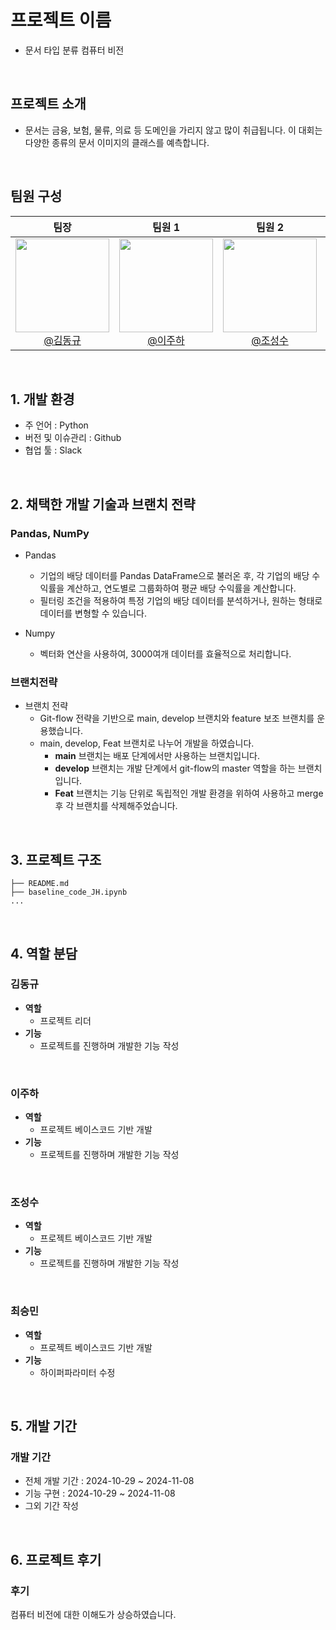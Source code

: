 # 프로젝트 이름
- 문서 타입 분류 컴퓨터 비전
<br>

## 프로젝트 소개
- 문서는 금융, 보험, 물류, 의료 등 도메인을 가리지 않고 많이 취급됩니다. 이 대회는 다양한 종류의 문서 이미지의 클래스를 예측합니다.
<br>

## 팀원 구성

<div align="center">

| **팀장** | **팀원 1** | **팀원 2** | **팀원 3** |
| :------: |  :------: | :------: | :------: |
|[<img src="https://avatars.githubusercontent.com/u/156163982?v=4" height=150 width=150> <br/> @김동규](https://github.com/Lumiere001) |[<img src="https://avatars.githubusercontent.com/u/156163982?v=4" height=150 width=150> <br/> @이주하](https://github.com/jl3725) |[<img src="https://avatars.githubusercontent.com/u/156163982?v=4" height=150 width=150> <br/> @조성수](https://github.com/chosungsu) |[<img src="https://avatars.githubusercontent.com/u/156163982?v=4" height=150 width=150> <br/> @최승민](https://github.com/choivember) |
</div>

<br>

## 1. 개발 환경

- 주 언어 : Python
- 버전 및 이슈관리 : Github
- 협업 툴 : Slack

<br>

## 2. 채택한 개발 기술과 브랜치 전략

### Pandas, NumPy

- Pandas
  - 기업의 배당 데이터를 Pandas DataFrame으로 불러온 후, 각 기업의 배당 수익률을 계산하고, 연도별로 그룹화하여 평균 배당 수익률을 계산합니다.
  - 필터링 조건을 적용하여 특정 기업의 배당 데이터를 분석하거나, 원하는 형태로 데이터를 변형할 수 있습니다.  

- Numpy
  - 벡터화 연산을 사용하여, 3000여개 데이터를 효율적으로 처리합니다.

### 브랜치전략 
    
- 브랜치 전략
  - Git-flow 전략을 기반으로 main, develop 브랜치와 feature 보조 브랜치를 운용했습니다.
  - main, develop, Feat 브랜치로 나누어 개발을 하였습니다.
    - **main** 브랜치는 배포 단계에서만 사용하는 브랜치입니다.
    - **develop** 브랜치는 개발 단계에서 git-flow의 master 역할을 하는 브랜치입니다.
    - **Feat** 브랜치는 기능 단위로 독립적인 개발 환경을 위하여 사용하고 merge 후 각 브랜치를 삭제해주었습니다.


<br>

## 3. 프로젝트 구조
```
├── README.md
├── baseline_code_JH.ipynb
...

```

<br>

## 4. 역할 분담

### 김동규
- **역할**
    - 프로젝트 리더
- **기능**
    - 프로젝트를 진행하며 개발한 기능 작성
<br>

### 이주하
- **역할**
    - 프로젝트 베이스코드 기반 개발
- **기능**
    - 프로젝트를 진행하며 개발한 기능 작성
<br>

### 조성수
- **역할**
    - 프로젝트 베이스코드 기반 개발
- **기능**
    - 프로젝트를 진행하며 개발한 기능 작성
<br>

### 최승민
- **역할**
    - 프로젝트 베이스코드 기반 개발
- **기능**
    - 하이퍼파라미터 수정
<br>

## 5. 개발 기간

### 개발 기간
- 전체 개발 기간 : 2024-10-29 ~ 2024-11-08
- 기능 구현 : 2024-10-29 ~ 2024-11-08
- 그외 기간 작성

<br>

## 6. 프로젝트 후기

### 후기
컴퓨터 비전에 대한 이해도가 상승하였습니다.

<br>

